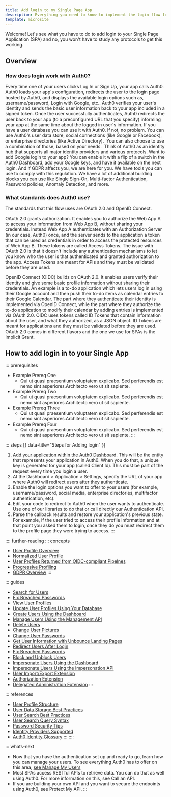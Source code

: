 ```yaml
---
title: Add login to my Single Page App
description: Everything you need to know to implement the login flow for Single Page Applications (SPAs)
template: microsite
---
```


Welcome! Let's see what you have to do to add login to your Single Page Application (SPA) and no, 
you won't have to study any protocols to get this working.

## Overview

### How does login work with Auth0?

Every time one of your users clicks Log In or Sign Up, your app calls Auth0. Auth0 loads your app's configuration, redirects the user to the login page hosted by Auth0, and displays the available login options such as, username/password, Login with Google, etc.. Auth0 verifies your user's identity and sends the basic user information back to your app included in a signed token. Once the user successfully authenticates, Auth0 redirects the user back to your app (to a preconfigured URL that you specify) informing your app at the same time about the logged in user's information. If you have a user database you can use it with Auth0. If not, no problem. You can use Auth0's user data store, social connections (like Google or Facebook), or enterprise directories (like Active Directory).  You can also choose to use a combination of those, based on your needs.  Think of Auth0 as an identity hub that supports all major identity providers and various protocols. Want to add Google login to your app? You can enable it with a flip of a switch in the Auth0 Dashboard, add your Google keys, and have it available on the next login. And if GDPR affects you, we are here for you. We have tools you can use to comply with this regulation. 
We have a lot of additional building blocks you can use like Single Sign-On, Multi-factor Authentication, Password policies, Anomaly Detection, and more.

### What standards does Auth0 use?

The standards that this flow uses are OAuth 2.0 and OpenID Connect.

OAuth 2.0 grants authorization. It enables you to authorize the Web App A to access your information from Web App B, without sharing your credentials. Instead Web App A authenticates with an Authorization Server (in our case, Auth0) once, and the server sends to the application a token that can be used as credentials in order to access the protected resources of Web App B. These tokens are called Access Tokens. The issue with OAuth 2.0 is that it doesn't include any authentication mechanisms to let you know who the user is that authenticated and granted authorization to the app. Access Tokens are meant for APIs and they must be validated before they are used.

OpenID Connect (OIDC) builds on OAuth 2.0. It enables users verify their identity and give some basic profile information without sharing their credentials. An example is a to-do application which lets users log in using their Google account and then push their to-do items as calendar entries to their Google Calendar. The part where they authenticate their identity is implemented via OpenID Connect, while the part where they authorize the to-do application to modify their calendar by adding entries is implemented via OAuth 2.0. OIDC uses tokens called ID Tokens that contain information about the user, and what they authorized, as a JSON object. ID Tokens are meant for applications and they must be validated before they are used.
OAuth 2.0 comes in different flavors and the one we use for SPAs is the Implicit Grant.

## How to add login in to your Single App
::: prerequisites
  * Example Prereq One
    - Qui ut quasi praesentium voluptatem explicabo. Sed perferendis est nemo sint asperiores.Architecto vero ut sit sapiente.
  * Example Prereq Two
    - Qui ut quasi praesentium voluptatem explicabo. Sed perferendis est nemo sint asperiores.Architecto vero ut sit sapiente.
  * Example Prereq Three
    - Qui ut quasi praesentium voluptatem explicabo. Sed perferendis est nemo sint asperiores.Architecto vero ut sit sapiente.
  * Example Prereq Four
    - Qui ut quasi praesentium voluptatem explicabo. Sed perferendis est nemo sint asperiores.Architecto vero ut sit sapiente.
:::

::: steps [{ data-title="Steps for Adding login" }]
  1. [Add your application within the Auth0 Dashboard](/user-profile/overview-user-profile). This will be the entity that represents your application in Auth0. When you do that, a unique key is generated for your app (called Client Id). This must be part of the request every time you login a user.
  2. At the Dashboard > Application > Settings, specify the URL of your app where Auth0 will redirect users after they authenticate.
  3. Enable the login options you want to offer to your users (for example, username/password, social media, enterprise directories, multifactor authentication, etc).
  4. Edit your code to redirect to Auth0 when the user wants to authenticate. Use one of our libraries to do that or call directly our Authentication API.
  5. Parse the callback results and restore your application's previous state.  For example, if the user tried to access their profile information and at that point you asked them to login, once they do you must redirect them to the profile page they were trying to access.
:::

:::: further-reading
::: concepts
  * [User Profile Overview](/user-profile/overview-user-profile)
  * [Normalized User Profile](/user-profile/normalized/auth0)
  * [User Profiles Returned from OIDC-compliant Pipelnes](/user-profile/normalized/oidc)
  * [Progressive Profiling](/user-profile/progressive-profiling)
  * [GDPR Overview](/compliance/overview-gdpr)
:::

::: guides
  * [Search for Users](/search/v3)
  * [Fix Breached Passwords](/anomaly-detection/breached-passwords)
  * [View User Profiles](/user-profile/view-users)
  * [Update User Profiles Using Your Database](/user-profile/update-user-profiles-using-your-database)
  * [Create Users Using the Dashboard](/dashboard/create-users)
  * [Manage Users Using the Management API](/user-profile/manage-users-using-the-management-api)
  * [Delete Users](/user-profile/delete-users)
  * [Change User Pictures](/user-profile/change-user-pictures)
  * [Change User Passwords](/connections/database/password-change)
  * [Get User Information with Unbounce Landing Pages](get-user-information-with-unbounce-landing-pages)
  * [Redirect Users After Login](redirect-users-after-login)
  * [Fix Breached Passwords](/anomaly-detection/fix-breached-passwords)
  * [Block and Unblock Users](/user-profile/block-and-unblock-users)
  * [Impersonate Users Using the Dashboard](/user-profile/impersonate-users-using-the-dashboard)
  * [Impersonate Users Using the Impersonation API](/user-profile/impersonate-users-using-the-impersonation-api)
  * [User Import/Export Extension](/extensions/user-import-export)
  * [Authorization Extension](/extensions/authorization-extension/v2)
  * [Delegated Administration Extension](/extensions/delegated-admin/v3)
:::

::: references
  * [User Profile Structure](/user-profile/user-profile-structure)
  * [User Data Storage Best Practices](/user-profile/user-data-storage-best-practices)
  * [User Search Best Practices](/user-profile/user-search-best-practices)
  * [User Search Query Syntax](/search/v3/query-syntax)
  * [Password Security Tips](/anomaly-detection/password-security-tips)
  * [Identity Providers Supported](/connections/identity-providers-supported)
  * [Auth0 Identity Glossary](https://auth0.com/identity-glossary)
:::
::::

::: whats-next
  * Now that you have the authentication set up and ready to go, learn how you can manage your users. To see everything Auth0 has to offer on this area, [see Manage My Users](microsite-connect-users-to-your-identity-platform)
  * Most SPAs access RESTful APIs to retrieve data. You can do that as well using Auth0. For more information on this, see Call an API.
  * If you are building your own API and you want to secure the endpoints using Auth0, see Protect My API.
:::